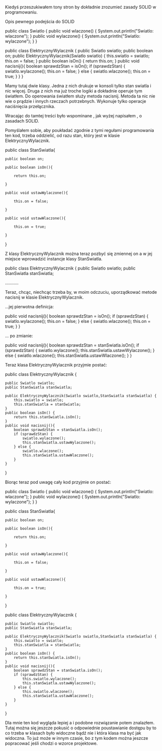 Kiedyś przeszukiwałem tony stron by dokładnie zrozumieć zasady SOLID w programowaniu. 

Opis pewnego podejścia do SOLID



public class Swiatlo {
public void wlaczone() {
    System.out.println("Swiatlo: wlaczone");
}
public void wylaczone() {
    System.out.println("Swiatlo: wylaczone");
}
}


public class ElektrycznyWylacznik {
    public Swiatlo swiatlo;
    public boolean on;
    public ElektrycznyWylacznik(Swiatlo swiatlo) {
        this.swiatlo = swiatlo;
        this.on = false;
    }
    public boolean isOn() {
        return this.on;
    }
    public void nacisnij(){
        boolean sprawdzStan = isOn();
        if (sprawdzStan) {
            swiatlo.wylaczone();
            this.on = false;
        } else {
            swiatlo.wlaczone();
            this.on = true;
        }
    }
}



Mamy tutaj dwie klasy. Jedna z nich drukuje w konsoli tylko stan swiatla i nic więcej.  Druga z nich ma już troche logiki a dokładnie operuje tym światłem. Do operowania światłem służy metoda nacisnij. Metoda ta nic nie wie o prądzie i innych rzeczach potrzebnych. Wykonuje tylko operacje naciśnięcia przełącznika.

Wracając do tamtej treści było wspominane , jak wyżej napisałem , o zasadach SOLID.

Pomyślałem sobie, aby poukładać zgodnie z tymi regułami programowania ten kod, trzeba oddzielić, od razu stan, który jest w klasie ElektrycznyWylacznik.



public class StanSwiatla{

    public boolean on;

    public boolean isOn(){

        return this.on;

    }

    public void ustawWylaczone(){

        this.on = false;

    }

    public void ustawWlaczone(){

        this.on = true;

    }

}

 Z klasy ElektrycznyWylacznik można teraz pozbyć się zmiennej on a w jej miejsce wprowadzić instancje klasy StanSwiatla.

public class ElektrycznyWylacznik {
    public Swiatlo swiatlo;
    public StanSwiatla stanSwiatla;

...........

 Teraz, chcąc, niechcąc trzeba by, w moim odczuciu, uporządkować metode nacisnij w klasie ElektrycznyWylacznik.

...jej pierwotna definicja:

public void nacisnij(){
    boolean sprawdzStan = isOn();
    if (sprawdzStan) {
        swiatlo.wylaczone();
        this.on = false;
    } else {
        swiatlo.wlaczone();
        this.on = true;
    }
}

... po zmianie:

public void nacisnij(){
    boolean sprawdzStan = stanSwiatla.isOn();
    if (sprawdzStan) {
        swiatlo.wylaczone();
        this.stanSwiatla.ustawWylaczone();
    } else {
        swiatlo.wlaczone();
        this.stanSwiatla.ustawWlaczone();
    }
} 

 

Teraz klasa ElektrycznyWylacznik przyjmie postać:

public class ElektrycznyWylacznik {

    public Swiatlo swiatlo;
    public StanSwiatla stanSwiatla;

    public ElektrycznyWylacznik(Swiatlo swiatlo,StanSwiatla stanSwiatla) {
        this.swiatlo = swiatlo;
        this.stanSwiatla = stanSwiatla;
    }    
    public boolean isOn() {
        return this.stanSwiatla.isOn();
    }
    public void nacisnij(){
        boolean sprawdzStan = stanSwiatla.isOn();
        if (sprawdzStan) {
            swiatlo.wylaczone();
            this.stanSwiatla.ustawWylaczone();
        } else {
            swiatlo.wlaczone();
            this.stanSwiatla.ustawWlaczone();
        }
    }
}

 Biorąc teraz pod uwagę cały kod przyjmie on postać: 

 

public class Swiatlo {
    public void wlaczone() {
        System.out.println("Swiatlo: wlaczone");
    }
    public void wylaczone() {
        System.out.println("Swiatlo: wylaczone");
    }
}

public class StanSwiatla{

    public boolean on;

    public boolean isOn(){

        return this.on;

    }

    public void ustawWylaczone(){

        this.on = false;

    }

    public void ustawWlaczone(){

        this.on = true;

    }

}

 

public class ElektrycznyWylacznik {
 

    public Swiatlo swiatlo;
    public StanSwiatla stanSwiatla;

    public ElektrycznyWylacznik(Swiatlo swiatlo,StanSwiatla stanSwiatla) {
        this.swiatlo = swiatlo;
        this.stanSwiatla = stanSwiatla;
    }
    public boolean isOn() {
        return this.stanSwiatla.isOn();
    }
    public void nacisnij(){
        boolean sprawdzStan = stanSwiatla.isOn();
        if (sprawdzStan) {
            this.swiatlo.wylaczone();
            this.stanSwiatla.ustawWylaczone();
        } else {
            this.swiatlo.wlaczone();
            this.stanSwiatla.ustawWlaczone();
        }
    }    
}

Dla mnie ten kod wygląda lepiej a i podobne rozwiązanie potem znalazłem. 
Tutaj można się jeszcze pokusić o odpowiednie poustawianie dostępu by to co trzeba w klasach było widoczne bądź nie i która klasa ma być jak widoczna. 
To już może w innym czasie, bo z tym kodem można jeszcze popracować jeśli chodzi o wzorce projektowe. 
